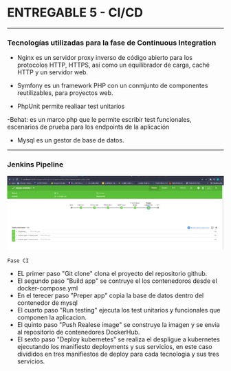 # ENTREGABLE 5 - CI/CD
___

### Tecnologías utilizadas para la fase de Continuous Integration

- Nginx es un servidor proxy inverso de código abierto para los protocolos HTTP, HTTPS, así como un equilibrador de carga, caché HTTP y un servidor web.

- Symfony es un framework PHP con un conmjunto de componentes reutilizables, para proyectos web.

- PhpUnit permite realiaar test unitarios 

-Behat: es un marco php que le permite escribir test funcionales, escenarios de prueba para los endpoints de la aplicación

- Mysql es un gestor de base de datos.

___

### Jenkins Pipeline

![Texto alternativo](/jenkins-pipeline.png)
    
    Fase CI 
 - EL primer paso "Git clone" clona el proyecto del repositorio github.
 - El segundo paso "Build app" se contruye el los contenedoros desde el docker-compose.yml
 - En el terecer paso "Preper app" copia la base de datos dentro del contenedor de mysql
 - El cuarto paso "Run testing" ejecuta los test unitarios y funcionales que componen la aplicacion.
 - El quinto paso "Push Realese image" se construye la imagen y se envia al repositorio de contenedores DockerHub.
 - El sexto paso "Deploy kubernetes" se realiza el despligue a kubernetes ejecutando los manifiesto deployments y sus servicios, en este caso divididos en tres manifiestos de deploy para cada tecnologia y sus tres servicios.